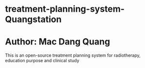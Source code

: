 # treatment-planning-system-Quangstation
# Author: Mac Dang Quang
This is an open-source treatment planning system for radiotherapy, education purpose and clinical study

